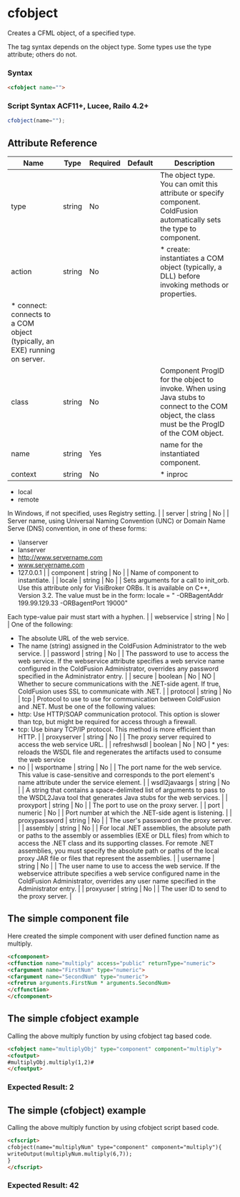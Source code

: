 # cfobject

Creates a CFML object, of a specified type.

 The tag syntax depends on the object type. Some types use the
 type attribute; others do not.

### Syntax

```html
<cfobject name="">
```

### Script Syntax ACF11+, Lucee, Railo 4.2+

```javascript
cfobject(name="");
```

## Attribute Reference

| Name | Type | Required | Default | Description |
| --- | --- | --- | --- | --- |
| type | string | No |  | The object type. You can omit this attribute or specify component. ColdFusion automatically sets the type to component. |
| action | string | No |  | * create: instantiates a COM object (typically, a DLL) before invoking methods or properties.
 * connect: connects to a COM object (typically, an EXE) running on server. |
| class | string | No |  | Component ProgID for the object to invoke. When using Java stubs to connect to the COM object, the class must be the ProgID of the COM object. |
| name | string | Yes |  | name for the instantiated component. |
| context | string | No |  | * inproc
 * local
 * remote

In Windows, if not specified, uses Registry setting. |
| server | string | No |  | Server name, using Universal Naming Convention (UNC) or Domain Name Serve (DNS) convention, in one of these forms:

 * \\lanserver
 * lanserver
 * http://www.servername.com
 * www.servername.com
 * 127.0.0.1 |
| component | string | No |  | Name of component to instantiate. |
| locale | string | No |  | Sets arguments for a call to init_orb. Use this attribute only for VisiBroker ORBs. It is available on C++, Version 3.2. The value must be in the form:
locale = " -ORBagentAddr 199.99.129.33 -ORBagentPort 19000"

Each type-value pair must start with a hyphen. |
| webservice | string | No |  | One of the following:

 * The absolute URL of the web service.
 * The name (string) assigned in the ColdFusion Administrator to the web service. |
| password | string | No |  | The password to use to access the web service. If the webservice attribute specifies a web service name configured in the ColdFusion Administrator, overrides any password specified in the Administrator entry. |
| secure | boolean | No | NO | Whether to secure communications with the .NET-side agent. If true, ColdFusion uses SSL to communicate with .NET. |
| protocol | string | No | tcp | Protocol to use to use for communication between ColdFusion and .NET. Must be one of the following values:
 * http: Use HTTP/SOAP communication protocol. This option is slower than tcp, but might be required for access through a firewall.
 * tcp: Use binary TCP/IP protocol. This method is more efficient than HTTP. |
| proxyserver | string | No |  | The proxy server required to access the web service URL. |
| refreshwsdl | boolean | No | NO | * yes: reloads the WSDL file and regenerates the artifacts used to consume the web service
 * no |
| wsportname | string | No |  | The port name for the web service. This value is case-sensitive and corresponds to the port element's name attribute under the service element. |
| wsdl2javaargs | string | No |  | A string that contains a space-delimited list of arguments to pass to the WSDL2Java tool that generates Java stubs for the web services. |
| proxyport | string | No |  | The port to use on the proxy server. |
| port | numeric | No |  | Port number at which the .NET-side agent is listening. |
| proxypassword | string | No |  | The user's password on the proxy server. |
| assembly | string | No |  | For local .NET assemblies, the absolute path or paths to the assembly or assemblies (EXE or DLL files) from which to access the .NET class and its supporting classes.
For remote .NET assemblies, you must specify the absolute path or paths of the local proxy JAR file or files that represent the assemblies. |
| username | string | No |  | The user name to use to access the web service. If the webservice attribute specifies a web service configured name in the ColdFusion Administrator, overrides any user name specified in the Administrator entry. |
| proxyuser | string | No |  | The user ID to send to the proxy server. |

## The simple component file

Here created the simple component with user defined function name as multiply.

```html
<cfcomponent>
<cffunction name="multiply" access="public" returnType="numeric">
<cfargument name="FirstNum" type="numeric">
<cfargument name="SecondNum" type="numeric">
<cfretrun arguments.FirstNum * arguments.SecondNum>
</cffunction>
</cfcomponent>
```

## The simple cfobject example

Calling the above multiply function by using cfobject tag based code.

```html
<cfobject name="multiplyObj" type="component" component="multiply">
<cfoutput>
#multiplyObj.multiply(1,2)#
</cfoutput>
```

### Expected Result: 2

## The simple (cfobject) example

Calling the above multiply function by using cfobject script based code.

```html
<cfscript>
cfobject(name="multiplyNum" type="component" component="multiply"){
writeOutput(multiplyNum.multiply(6,7));
}
</cfscript>
```

### Expected Result: 42
